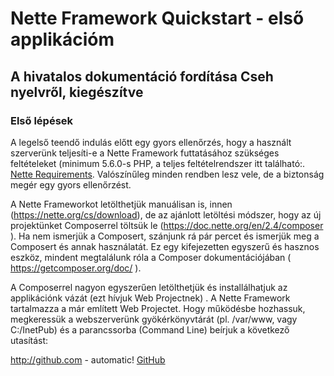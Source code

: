 	 	 	
# Nette Framework Quickstart - első applikációm
## A hivatalos dokumentáció fordítása Cseh nyelvről, kiegészítve

### Első lépések

A legelső teendő indulás előtt egy gyors ellenőrzés, hogy a használt szerverünk teljesíti-e a Nette Framework futtatásához szükséges feltételeket (minimum 5.6.0-s PHP, a teljes feltételrendszer itt található:. [Nette Requirements](https://doc.nette.org/en/2.4/requirements). Valószínűleg minden rendben lesz vele, de a biztonság megér egy gyors ellenőrzést.

A Nette Frameworkot letölthetjük manuálisan is, innen (https://nette.org/cs/download), de az ajánlott letöltési módszer, hogy az új projektünket Composerrel töltsük le (https://doc.nette.org/en/2.4/composer ). Ha nem ismerjük a Composert, szánjunk rá pár percet és ismerjük meg a Composert és annak használatát. Ez egy kifejezetten egyszerű és hasznos eszköz, mindent megtalálunk róla a Composer dokumentációjában ( https://getcomposer.org/doc/ ).

A Composerrel nagyon egyszerűen letölthetjük és installálhatjuk az applikációnk vázát (ezt hívjuk Web Projectnek) . A Nette Framework tartalmazza a már említett Web Projectet. Hogy működésbe hozhassuk, megkeressük a webszerverünk gyökérkönyvtárát (pl. /var/www, vagy C:/InetPub) és a parancssorba (Command Line) beírjuk a következő utasítást:


http://github.com - automatic!
[GitHub](http://github.com)
